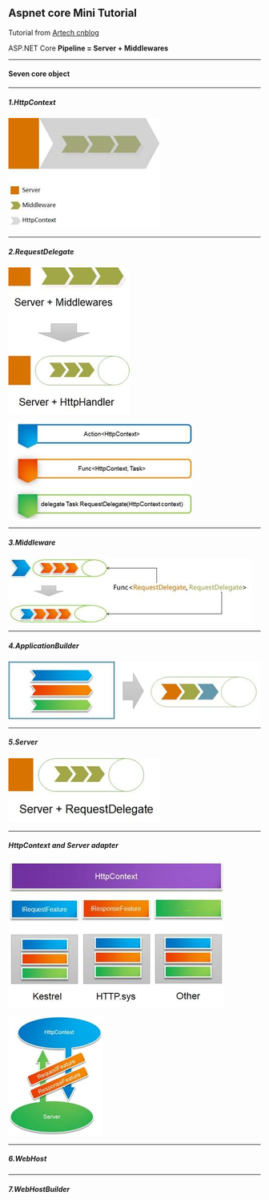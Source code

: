 ## Aspnet core Mini Tutorial

Tutorial from [Artech cnblog](https://www.cnblogs.com/artech/p/inside-asp-net-core-framework.html)


ASP.NET Core **Pipeline = Server + Middlewares**

---
#### Seven core object

---
##### 1.HttpContext
![Httpcontext](doc/images/httpcontext.png)

---
##### 2.RequestDelegate
![Requestdelegate](doc/images/requestdelegate.png)

![Httphandler Type](doc/images/httphandlerType.png)

---
##### 3.Middleware
![Middleware](doc/images/middleware.png)

---
##### 4.ApplicationBuilder
![Applicationbuilder](doc/images/applicationbuilder.png)

---
##### 5.Server
![Server](doc/images/server.png)

---
##### HttpContext and Server adapter
![Httpcontextserveradapter](doc/images/httpcontextserveradapter.png)

![Httpcontextserveradaptersample](doc/images/httpcontextserveradaptersample.png)

---
##### 6.WebHost

---
##### 7.WebHostBuilder
